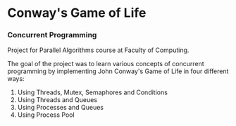 # Conway's Game of Life
### Concurrent Programming

Project for Parallel Algorithms course at Faculty of Computing.

The goal of the project was to learn various concepts of concurrent programming by implementing John Conway's Game of Life in four different ways:
1. Using Threads, Mutex, Semaphores and Conditions
2. Using Threads and Queues
3. Using Processes and Queues
4. Using Process Pool
